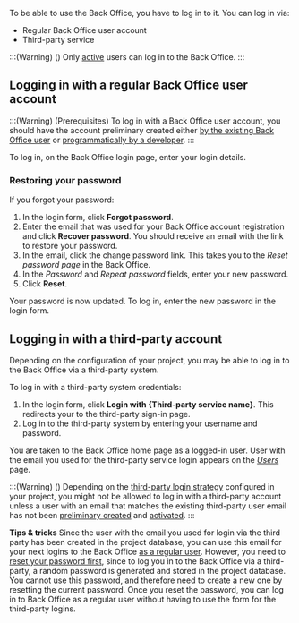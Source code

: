 To be able to use the Back Office, you have to log in to it. You can log in via:

* Regular Back Office user account
* Third-party service

:::(Warning) ()
Only [active](https://documentation.spryker.com/docs/managing-users#activating-and-deactivating-a-user) users can log in to the Back Office.
:::

## Logging in with a regular Back Office user account
<a name="prerequisites"></a>
:::(Warning) (Prerequisites)
To log in with a Back Office user account, you should have the account preliminary created either [by the existing Back Office user](https://documentation.spryker.com/docs/managing-users#creating-users) or [programmatically by a developer](https://documentation.spryker.com/docs/user-and-rights-management#add-acl).
:::


To log in, on the Back Office login page, enter your login details.

### Restoring your password
<a name="password-reset"></a>
If you forgot your password:

1. In the login form, click **Forgot password**.
2. Enter the email that was used for your Back Office account registration and click **Recover password**.
You should receive an email with the link to restore your password.
3. In the email, click the change password link. 
This takes you to the *Reset password page* in the Back Office.
4. In the *Password* and *Repeat password* fields, enter your new password. 
5. Click **Reset**.

Your password is now updated. To log in, enter the new password in the login form.

## Logging in with a third-party account

Depending on the configuration of your project, you may be able to log in to the Back Office via a third-party system.

To log in with a third-party system credentials:

1. In the login form, click **Login with {Third-party service name}**. This redirects your to the third-party sign-in page.
2. Log in to the third-party system by entering your username and password.

You are taken to the Back Office home page as a logged-in user. User with the email you used for the third-party service login appears on the [*Users*](https://documentation.spryker.com/docs/user-reference-information#user-page) page.

:::(Warning) ()
Depending on the [third-party login strategy](https://documentation.spryker.com/upcoming-release/docs/back-office-login-feature-overview#strategies) configured in your project, you might not be allowed to log in with a third-party account unless a user with an email that matches the existing third-party user email has not been [preliminary created](#prerequisites) and [activated](https://documentation.spryker.com/docs/managing-users#activating-and-deactivating-a-user). 
:::

**Tips & tricks**
Since the user with the email you used for login via the third party has been created in the project database, you can use this email for your next logins to the Back Office [as a regular user](#prerequisites). However, you need to [reset your password first](#password-reset), since to log you in to the Back Office via a third-party, a random password is generated and stored in the project database. You cannot use this password, and therefore need to create a new one by resetting the current password. Once you reset the password, you can log in to Back Office as a regular user without having to use the form for the third-party logins.